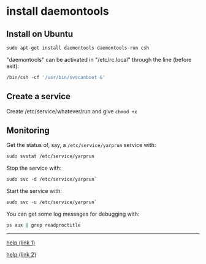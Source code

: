 # install daemontools

## Install on Ubuntu

```bash
sudo apt-get install daemontools daemontools-run csh
```

"daemontools" can be activated in "/etc/rc.local" through the line (before exit):

```bash
/bin/csh -cf '/usr/bin/svscanboot &'
```

## Create a service

Create /etc/service/whatever/run and give `chmod +x`

## Monitoring

Get the status of, say, a `/etc/service/yarprun` service with:

```bash
sudo svstat /etc/service/yarprun
```

Stop the service with:

```bash
sudo svc -d /etc/service/yarprun`
```

Start the service with:

```bash
sudo svc -u /etc/service/yarprun`
```

You can get some log messages for debugging with:

```bash
ps aux | grep readproctitle
```

-----

[help (link 1)](http://blog.teksol.info/pages/daemontools/tutorial)

[help (link 2)](http://crossbar.io/docs/Automatic-startup-and-restart/)

